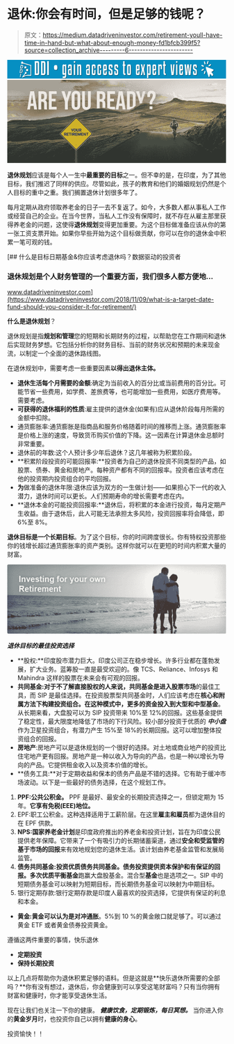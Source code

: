 # 退休:你会有时间，但是足够的钱呢？

> 原文：<https://medium.datadriveninvestor.com/retirement-youll-have-time-in-hand-but-what-about-enough-money-fd1bfcb399f5?source=collection_archive---------6----------------------->

[![](img/cd2b32c41adc13d35c5548fac613eb6e.png)](http://www.track.datadriveninvestor.com/1B9E)![](img/40164c9036097186a3a7b0d38ab906ee.png)

**退休规划**应该是每个人一生中**最重要的目标**之一。但不幸的是，在印度，为了其他目标，我们推迟了同样的供应。尽管如此，孩子的教育和他们的婚姻规划仍然是个人目标的重中之重。我们搁置退休计划很多年了。

每月定期从政府领取养老金的日子一去不复返了。如今，大多数人都从事私人工作或经营自己的企业。在当今世界，当私人工作没有保障时，就不存在从雇主那里获得养老金的问题，这使得**退休规划**变得更加重要。为这个目标做准备应该从你的第一张工资支票开始。如果你早些开始为这个目标做贡献，你可以在你的退休金中积累一笔可观的钱。

[](https://www.datadriveninvestor.com/2018/11/09/what-is-a-target-date-fund-should-you-consider-it-for-retirement/) [## 什么是目标日期基金&你应该考虑退休吗？数据驱动的投资者

### 退休规划是个人财务管理的一个重要方面，我们很多人都方便地…

www.datadriveninvestor.com](https://www.datadriveninvestor.com/2018/11/09/what-is-a-target-date-fund-should-you-consider-it-for-retirement/) 

**什么是退休规划**？

退休规划是指**规划和管理**您的短期和长期财务的过程，以帮助您在工作期间和退休后实现财务梦想。它包括分析你的财务目标、当前的财务状况和预期的未来现金流，以制定一个全面的退休路线图。

在退休规划中，需要考虑一些重要因素**以得出退休主体。**

*   **退休生活每个月需要的金额**:确定为当前收入的百分比或当前费用的百分比。可能节省一些费用，如学费、差旅费等，也可能增加一些费用，如医疗费用等。需要考虑。
*   **可获得的退休福利的性质**:雇主提供的退休金(如果有)应从退休阶段每月所需的金额中扣除。
*   通货膨胀率:通货膨胀是指商品和服务价格随着时间的推移而上涨。通货膨胀率是价格上涨的速度，导致货币购买价值的下降。这一因素在计算退休金总额时非常重要。
*   退休前的年数:这个人预计多少年后退休？这几年被称为积累阶段。
*   **积累阶段投资的可能回报率:**投资者为自己的退休投资不同类型的产品，如股票、债券、黄金和房地产。每种资产都有不同的回报率。投资者应该考虑在他的投资期内投资组合的平均回报。
*   **为**做准备的退休年限:退休应该为双方的一生做计划——如果担心下一代的收入潜力，退休时间可以更长。人们预期寿命的增长需要考虑在内。
*   **退休本金的可能投资回报率:**退休后，将积累的本金进行投资，每月定期产生收益。由于退休后，此人可能无法承担太多风险，投资回报率将会降低，即 6%至 8%。

**退休目标是一个长期目标**。为了这个目标，你的时间跨度很长。你有特权投资那些你的钱增长超过通货膨胀率的资产类别。这样你就可以在更短的时间内积累大量的财富。

![](img/05a382e64f4e5ec067f14fedee353738.png)

***退休目标的最佳投资选择***

*   **股权:**印度股市潜力巨大。印度公司正在稳步增长。许多行业都在蓬勃发展，扩大业务。蓝筹股一直是最受欢迎的。像 TCS、Reliance、Infosys 和 Mahindra 这样的股票在未来会有可观的回报。
*   **共同基金:**对于不了解直接股权的人来说，共同基金是进入**股票市场**的最佳工具，而 SIP 是最佳选择。在投资股票型共同基金时，人们应该考虑在**核心和附属方法下构建投资组合。在这种模式中，更多的资金投入到大型和中型基金**。从长期来看，大盘股可以为 SIP 投资带来 10%至 12%的回报。这些基金提供了稳定性，最大限度地降低了市场的下行风险。较小部分投资于优质的 ***中小盘*** 作为卫星投资组合，有潜力产生 15%至 18%的长期回报。这可以增加整体投资组合的回报。
*   **房地产**:房地产可以是退休规划的一个很好的选择。对土地或商业地产的投资比住宅地产更有回报。房地产是一种以收入为导向的产品，也是一种以增长为导向的产品。它提供租金收入以及资本价值的增长。
*   **债务工具:**对于定期收益和保本的债务产品是不错的选择。它有助于缓冲市场波动。以下是一些最好的债务选择，在这个规划工作。

1.  **PPF:公共公积金。** PPF 是最好、最安全的长期投资选择之一，但锁定期为 15 年。**它享有免税(EEE)地位。**
2.  EPF:职工公积金。这种选择适用于工薪阶层。在这里**雇主和雇员**都为退休目的在 EPF 供款。
3.  **NPS:国家养老金计划**是印度政府推出的养老金和投资计划，旨在为印度公民提供老年保障。它带来了一个有吸引力的长期储蓄渠道，通过**安全和受监管的基于市场的回报**来有效地规划您的退休生活。该计划由养老基金监管和发展局监管。
4.  **债务共同基金:**投资优质债务共同基金。债务投资提供资本保护和有保证的回报。多次优质**平衡基金**跑赢大盘股基金。混合型**基金**也是选项之一。SIP 中的短期债务基金可以映射为短期目标，而长期债务基金可以映射为中期目标。
5.  银行定期存款:银行定期存款是印度人最喜欢的投资选择，它提供有保证的利息和本金。

*   **黄金:**黄金可以认为是**对冲通胀**。5%到 10 %的黄金敞口就足够了。可以通过黄金 ETF 或者黄金债券投资黄金。

遵循这两件重要的事情，快乐退休

*   **定期投资**
*   **保持长期投资**

以上几点将帮助你为退休积累足够的语料。但是这就是**快乐退休所需要的全部吗？**你有没有想过，退休后，你会健康到可以享受这笔财富吗？只有当你拥有财富和健康时，你才能享受退休生活。

现在让我们也关注一下你的健康。 ***健康饮食，定期锻炼，每日冥想。*** 当你进入你的**黄金岁月**时，也投资你自己以拥有**健康的身心**。

投资愉快！！